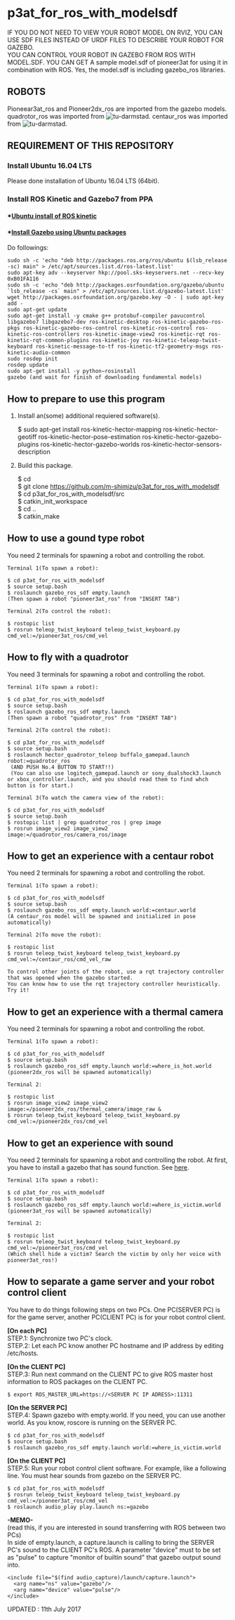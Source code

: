 # p3at\_for\_ros\_with\_modelsdf
IF YOU DO NOT NEED TO VIEW YOUR ROBOT MODEL ON RVIZ, YOU CAN USE SDF FILES INSTEAD OF URDF FILES TO DESCRIBE YOUR ROBOT FOR GAZEBO.  
YOU CAN CONTROL YOUR ROBOT IN GAZEBO FROM ROS WITH MODEL.SDF.
YOU CAN GET 
A sample model.sdf of pioneer3at for using it in combination with ROS.
Yes, the model.sdf is including gazebo\_ros libraries.

## ROBOTS
Pioneear3at\_ros and Pioneer2dx\_ros are imported from the gazebo models.  
quadrotor\_ros was imported from ![tu-darmstad](https://github.com/tu-darmstadt-ros-pkg/hector_quadrotor).
centaur\_ros was imported from ![tu-darmstad](https://github.com/tu-darmstadt-ros-pkg/centaur_robot_tutorial).

## REQUIREMENT OF THIS REPOSITORY
### Install Ubuntu 16.04 LTS
Please done installation of Ubuntu 16.04 LTS (64bit).

### Install ROS Kinetic and Gazebo7 from PPA
#### *[Ubuntu install of ROS kinetic](http://wiki.ros.org/kinetic/Installation/Ubuntu)
#### *[Install Gazebo using Ubuntu packages](http://gazebosim.org/tutorials?tut=install_ubuntu&ver=7.0&cat=install)  
Do followings:

    sudo sh -c 'echo "deb http://packages.ros.org/ros/ubuntu $(lsb_release -sc) main" > /etc/apt/sources.list.d/ros-latest.list'  
    sudo apt-key adv --keyserver hkp://pool.sks-keyservers.net --recv-key 0xB01FA116  
    sudo sh -c 'echo "deb http://packages.osrfoundation.org/gazebo/ubuntu `lsb_release -cs` main" > /etc/apt/sources.list.d/gazebo-latest.list'  
    wget http://packages.osrfoundation.org/gazebo.key -O - | sudo apt-key add -  
    sudo apt-get update  
    sudo apt-get install -y cmake g++ protobuf-compiler pavucontrol libgazebo7 libgazebo7-dev ros-kinetic-desktop ros-kinetic-gazebo-ros-pkgs ros-kinetic-gazebo-ros-control ros-kinetic-ros-control ros-kinetic-ros-controllers ros-kinetic-image-view2 ros-kinetic-rqt ros-kinetic-rqt-common-plugins ros-kinetic-joy ros-kinetic-teleop-twist-keyboard ros-kinetic-message-to-tf ros-kinetic-tf2-geometry-msgs ros-kinetic-audio-common  
    sudo rosdep init  
    rosdep update  
    sudo apt-get install -y python−rosinstall  
    gazebo (and wait for finish of downloading fundamental models)  

## How to prepare to use this program  
1. Install an(some) additional requiered software(s).  

    $ sudo apt-get install ros-kinetic-hector-mapping ros-kinetic-hector-geotiff ros-kinetic-hector-pose-estimation ros-kinetic-hector-gazebo-plugins ros-kinetic-hector-gazebo-worlds ros-kinetic-hector-sensors-description   

2. Build this package.  

    $ cd  
    $ git clone https://github.com/m-shimizu/p3at_for_ros_with_modelsdf  
    $ cd p3at_for_ros_with_modelsdf/src  
    $ catkin_init_workspace  
    $ cd ..  
    $ catkin_make  
    
## How to use a gound type robot    
You need 2 terminals for spawning a robot and controlling the robot.  

    Terminal 1(To spawn a robot):  

    $ cd p3at_for_ros_with_modelsdf  
    $ source setup.bash  
    $ roslaunch gazebo_ros_sdf empty.launch  
    (Then spawn a robot "pioneer3at_ros" from "INSERT TAB")
    
    Terminal 2(To control the robot):  

    $ rostopic list
    $ rosrun teleop_twist_keyboard teleop_twist_keyboard.py cmd_vel:=/pioneer3at_ros/cmd_vel

## How to fly with a quadrotor  
You need 3 terminals for spawning a robot and controlling the robot.  

    Terminal 1(To spawn a robot):  

    $ cd p3at_for_ros_with_modelsdf  
    $ source setup.bash  
    $ roslaunch gazebo_ros_sdf empty.launch  
    (Then spawn a robot "quadrotor_ros" from "INSERT TAB")
    
    Terminal 2(To control the robot):  

    $ cd p3at_for_ros_with_modelsdf  
    $ source setup.bash  
    $ roslaunch hector_quadrotor_teleop buffalo_gamepad.launch robot:=quadrotor_ros  
     (AND PUSH No.4 BUTTON TO START!!)  
     (You can also use logitech_gamepad.launch or sony_dualshock3.launch or xbox_controller.launch, and you should read them to find whch button is for start.)  
    
    Terminal 3(To watch the camera view of the robot):  

    $ cd p3at_for_ros_with_modelsdf  
    $ source setup.bash  
    $ rostopic list | grep quadrotor_ros | grep image
    $ rosrun image_view2 image_view2 image:=/quadrotor_ros/camera_ros/image  
    
## How to get an experience with a centaur robot
You need 2 terminals for spawning a robot and controlling the robot.  

    Terminal 1(To spawn a robot):  

    $ cd p3at_for_ros_with_modelsdf  
    $ source setup.bash  
    $ roslaunch gazebo_ros_sdf empty.launch world:=centaur.world  
    (A centaur_ros model will be spawned and initialized in pose automatically)  
    
    Terminal 2(To move the robot):  

    $ rostopic list  
    $ rosrun teleop_twist_keyboard teleop_twist_keyboard.py cmd_vel:=/centaur_ros/cmd_vel_raw  
    
    To control other joints of the robot, use a rqt trajectory controller that was opened when the gazebo started.  
    You can know how to use the rqt trajectory controller heuristically.  
    Try it!  

## How to get an experience with a thermal camera  
You need 2 terminals for spawning a robot and controlling the robot.

    Terminal 1(To spawn a robot):  

    $ cd p3at_for_ros_with_modelsdf  
    $ source setup.bash  
    $ roslaunch gazebo_ros_sdf empty.launch world:=where_is_hot.world  
    (pioneer2dx_ros will be spawned automatically)
    
    Terminal 2:  

    $ rostopic list
    $ rosrun image_view2 image_view2 image:=/pioneer2dx_ros/thermal_camera/image_raw &    
    $ rosrun teleop_twist_keyboard teleop_twist_keyboard.py cmd_vel:=/pioneer2dx_ros/cmd_vel

## How to get an experience with sound  
You need 2 terminals for spawning a robot and controlling the robot.
At first, you have to install a gazebo that has sound function. See [here](https://github.com/m-shimizu/p3at_for_ros_with_modelsdf/wiki/Installing_Gazebo7).

    Terminal 1(To spawn a robot):  

    $ cd p3at_for_ros_with_modelsdf  
    $ source setup.bash  
    $ roslaunch gazebo_ros_sdf empty.launch world:=where_is_victim.world  
    (pioneer3at_ros will be spawned automatically)
    
    Terminal 2:  

    $ rostopic list
    $ rosrun teleop_twist_keyboard teleop_twist_keyboard.py cmd_vel:=/pioneer3at_ros/cmd_vel
    (Which shell hide a victim? Search the victim by only her voice with pioneer3at_ros!)

## How to separate a game server and your robot control client
You have to do things following steps on two PCs. One PC(SERVER PC) is for the game server, another PC(CLIENT PC) is for your robot control client.  

__[On each PC]__  
  STEP.1: Synchronize two PC's clock.  
  STEP.2: Let each PC know another PC hostname and IP address by editing /etc/hosts.  

__[On the CLIENT PC]__  
  STEP.3: Run next command on the CLIENT PC to give ROS master host information to ROS packages on the CLIENT PC.  

    $ export ROS_MASTER_URL=https://<SERVER PC IP ADRESS>:11311  

__[On the SERVER PC]__  
  STEP.4: Spawn gazebo with empty.world. If you need, you can use another world. As you know, roscore is running on the SERVER PC.  

    $ cd p3at_for_ros_with_modelsdf  
    $ source setup.bash  
    $ roslaunch gazebo_ros_sdf empty.launch world:=where_is_victim.world  

__[On the CLIENT PC]__  
  STEP.5: Run your robot control client software. For example, like a following line. You must hear sounds from gazebo on the SERVER PC.     

    $ cd p3at_for_ros_with_modelsdf  
    $ rosrun teleop_twist_keyboard teleop_twist_keyboard.py cmd_vel:=/pioneer3at_ros/cmd_vel
    $ roslaunch audio_play play.launch ns:=gazebo  

__-MEMO-__  
(read this, if you are interested in sound transferring with ROS between two PCs)   
In side of empty.launch, a capture.launch is calling to bring the SERVER PC's sound to  the CLIENT PC's ROS. A parameter "device" must to be set as "pulse" to capture "monitor of builtin sound" that gazebo output sound into.  

    <include file="$(find audio_capture)/launch/capture.launch">  
      <arg name="ns" value="gazebo"/>  
      <arg name="device" value="pulse"/>  
    </include>  

UPDATED : 11th July 2017

